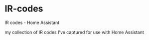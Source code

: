 # IR-codes
IR codes - Home Assistant


my collection of IR codes I've captured for use with Home Assistant
